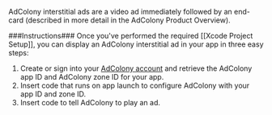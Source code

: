 AdColony interstitial ads are a video ad immediately followed by an end-card (described in more detail in the AdColony Product Overview).

###Instructions###
Once you've performed the required [[Xcode Project Setup]], you can display an AdColony interstitial ad in your app in three easy steps:

1. Create or sign into your [AdColony account](http://clients.adcolony.com) and retrieve the AdColony app ID and AdColony zone ID for your app.
2. Insert code that runs on app launch to configure AdColony with your app ID and zone ID.
3. Insert code to tell AdColony to play an ad.
